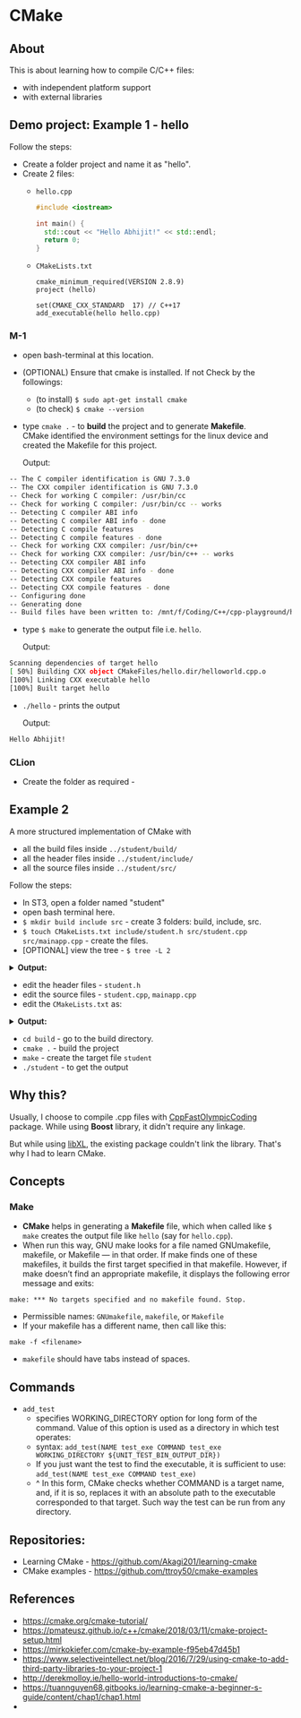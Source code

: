 # CMake
## About
This is about learning how to compile C/C++ files:
* with independent platform support
* with external libraries

## Demo project: Example 1 - hello
Follow the steps:
* Create a folder project and name it as "hello".
* Create 2 files: 
  - `hello.cpp`
    ```cpp
    #include <iostream>

    int main() {
      std::cout << "Hello Abhijit!" << std::endl;
      return 0;
    }
    ```
  
  - `CMakeLists.txt`
    ```
    cmake_minimum_required(VERSION 2.8.9)
    project (hello)

    set(CMAKE_CXX_STANDARD  17)	// C++17
    add_executable(hello hello.cpp)
    ```

### M-1
* open bash-terminal at this location. 
* (OPTIONAL) Ensure that cmake is installed. If not Check by the followings: 
	- (to install) `$ sudo apt-get install cmake` 
	-	(to check) `$ cmake --version` 
	
* type `cmake .` - to **build** the project and to generate **Makefile**. <br/>
	CMake identified the environment settings for the linux device and created the Makefile for this project.
	
	Output:
```bash
-- The C compiler identification is GNU 7.3.0
-- The CXX compiler identification is GNU 7.3.0
-- Check for working C compiler: /usr/bin/cc
-- Check for working C compiler: /usr/bin/cc -- works
-- Detecting C compiler ABI info
-- Detecting C compiler ABI info - done
-- Detecting C compile features
-- Detecting C compile features - done
-- Check for working CXX compiler: /usr/bin/c++
-- Check for working CXX compiler: /usr/bin/c++ -- works
-- Detecting CXX compiler ABI info
-- Detecting CXX compiler ABI info - done
-- Detecting CXX compile features
-- Detecting CXX compile features - done
-- Configuring done
-- Generating done
-- Build files have been written to: /mnt/f/Coding/C++/cpp-playground/hello
```
* type `$ make` to generate the output file i.e. `hello`.
	
	Output:
```bash
Scanning dependencies of target hello
[ 50%] Building CXX object CMakeFiles/hello.dir/helloworld.cpp.o
[100%] Linking CXX executable hello
[100%] Built target hello
```

* `./hello` - prints the output
	
	Output:
```bash
Hello Abhijit!
```

### CLion
* Create the folder as required - 

## Example 2
A more structured implementation of CMake with 
* all the build files inside `../student/build/`
* all the header files inside `../student/include/`
* all the source files inside `../student/src/`

Follow the steps:
* In ST3, open a folder named "student"
* open bash terminal here.
* `$ mkdir build include src` - create 3 folders: build, include, src.
* `$ touch CMakeLists.txt include/student.h src/student.cpp src/mainapp.cpp` - create the files.
* [OPTIONAL] view the tree - `$ tree -L 2`
<details>
	<summary><b>Output:</b></summary>
<p>

```bash
.
├── CMakeLists.txt
├── build
├── include
│   └── student.h
└── src
    ├── mainapp.cpp
    └── student.cpp

3 directories, 4 files
```
</p>
</details>

* edit the header files - `student.h`
* edit the source files - `student.cpp`, `mainapp.cpp`
* edit the `CMakeLists.txt` as:
<details>
	<summary><b>Output:</b></summary>
<p>

```txt
cmake_minimum_required(VERSION 2.8.9)
project(directory_test)

#Bring the headers, such as Student.h into the project
include_directories(include)

#Can manually add <table></table>he sources using the set command as follows:
#set(SOURCES src/mainapp.cpp src/Student.cpp)

#However, the file(GLOB...) allows for wildcard additions:
file(GLOB SOURCES "src/*.cpp")

add_executable(testStudent ${SOURCES})
```
</p>
</details>

* `cd build` - go to the build directory.
* `cmake .` - build the project
* `make` - create the target file `student`
* `./student` - to get the output


## Why this?
Usually, I choose to compile .cpp files with [CppFastOlympicCoding](https://packagecontrol.io/packages/CppFastOlympicCoding) package. 
While using **Boost** library, it didn't require any linkage.

But while using [libXL](http://www.libxl.com/home.html), the existing package couldn't link the library. That's why I had to learn CMake. 


## Concepts
### __Make__
* __CMake__ helps in generating a __Makefile__ file, which when called like `$ make` creates the output file like `hello` (say for `hello.cpp`).
* When run this way, GNU make looks for a file named GNUmakefile, makefile, or Makefile — in that order. If make finds one of these makefiles, it builds the first target specified in that makefile. However, if make doesn’t find an appropriate makefile, it displays the following error message and exits:
```console
make: *** No targets specified and no makefile found. Stop.
```
* Permissible names: `GNUmakefile`, `makefile`, or `Makefile`
* If your makefile has a different name, then call like this:
```console
make -f <filename>
```
* `makefile` should have tabs instead of spaces.

## Commands
* `add_test`
  - specifies WORKING_DIRECTORY option for long form of the command. Value of this option is used as a directory in which test operates:
  - syntax: `add_test(NAME test_exe COMMAND test_exe WORKING_DIRECTORY ${UNIT_TEST_BIN_OUTPUT_DIR})`
  - If you just want the test to find the executable, it is sufficient to use: `add_test(NAME test_exe COMMAND test_exe)`
  - ^ In this form, CMake checks whether COMMAND is a target name, and, if it is so, replaces it with an absolute path to the executable corresponded to that target. Such way the test can be run from any directory.

## Repositories:
* Learning CMake - https://github.com/Akagi201/learning-cmake
* CMake examples - https://github.com/ttroy50/cmake-examples

## References
* https://cmake.org/cmake-tutorial/
* https://pmateusz.github.io/c++/cmake/2018/03/11/cmake-project-setup.html
* https://mirkokiefer.com/cmake-by-example-f95eb47d45b1
* https://www.selectiveintellect.net/blog/2016/7/29/using-cmake-to-add-third-party-libraries-to-your-project-1
* http://derekmolloy.ie/hello-world-introductions-to-cmake/
* https://tuannguyen68.gitbooks.io/learning-cmake-a-beginner-s-guide/content/chap1/chap1.html
* 